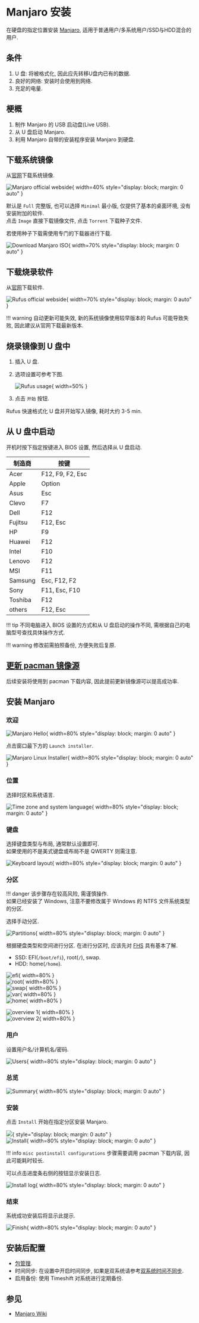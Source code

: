 # Manjaro 安装

在硬盘的指定位置安装 [Manjaro](https://manjaro.org/), 适用于普通用户/多系统用户/SSD与HDD混合的用户.  

## 条件

1.  U 盘: 将被格式化, 因此应先转移U盘内已有的数据.
2. 良好的网络: 安装时会使用到网络.
3. 充足的电量.

## 梗概

1. 制作 Manjaro 的 USB 启动盘(Live USB).
2. 从 U 盘启动 Manjaro.
3. 利用 Manjaro 自带的安装程序安装 Manjaro 到硬盘.

## 下载系统镜像

从[官网](https://manjaro.org/download/)下载系统镜像.  

![Manjaro official webside](assets/manjaro_official_gnome.png){ width=40% style="display: block; margin: 0 auto" }  

默认是 `Full` 完整版, 也可以选择 `Minimal` 最小版, 仅提供了基本的桌面环境, 没有安装附加的软件.  
点击 `Image` 直接下载镜像文件, 点击 `Torrent` 下载种子文件.  

若使用种子下载需使用专门的下载器进行下载.  

![Download Manjaro ISO](assets/download_manjaro_iso.png){ width=70% style="display: block; margin: 0 auto" }  

## 下载烧录软件

从[官网](http://rufus.ie/zh/)下载软件.  

![Rufus official webside](assets/rufus_official_download.png){ width=70% style="display: block; margin: 0 auto" }  

!!! warning
    自动更新可能失效, 新的系统镜像使用较早版本的 Rufus 可能导致失败, 因此建议从官网下载最新版本.  

## 烧录镜像到 U 盘中

1. 插入 U 盘.
2. 选项设置可参考下图.

    ![Rufus usage](assets/old/rufus_usage.png){ width=50% }  <!-- FIXME -->

3. 点击 `开始` 按钮.

Rufus 快速格式化 U 盘并开始写入镜像, 耗时大约 3-5 min.  

## 从 U 盘中启动

开机时按下指定按键进入 BIOS 设置, 然后选择从 U 盘启动.  

| 制造商  | 按键             |
| ------- | ---------------- |
| Acer    | F12, F9, F2, Esc |
| Apple   | Option           |
| Asus    | Esc              |
| Clevo   | F7               |
| Dell    | F12              |
| Fujitsu | F12, Esc         |
| HP      | F9               |
| Huawei  | F12              |
| Intel   | F10              |
| Lenovo  | F12              |
| MSI     | F11              |
| Samsung | Esc, F12, F2     |
| Sony    | F11, Esc, F10    |
| Toshiba | F12              |
| others  | F12, Esc         |

!!! tip
    不同电脑进入 BIOS 设置的方式和从 U 盘启动的操作不同, 需根据自己的电脑型号查找具体操作方式.  

!!! warning
    修改前需拍照备份, 方便失败后复原.  

## [更新 pacman 镜像源](../Arch_包管理.md#更新镜像源)

后续安装将使用到 pacman 下载内容, 因此提前更新镜像源可以提高成功率.  

## 安装 Manjaro

### 欢迎

![Manjaro Hello](assets/1_manjaro_hello.png){ width=80% style="display: block; margin: 0 auto" }  

点击窗口最下方的 `Launch installer`.  

![Manjaro Linux Installer](assets/2_manjaro_linux_installer.png){ width=80% style="display: block; margin: 0 auto" }  

### 位置

选择时区和系统语言.  

![Time zone and system language](assets/3_location.png){ width=80% style="display: block; margin: 0 auto" }  

### 键盘

选择键盘类型与布局, 通常默认设置即可.  
如果使用的不是美式键盘或布局不是 QWERTY 则需注意.  

![Keyboard layout](assets/4_keyboard.png){ width=80% style="display: block; margin: 0 auto" }  

### 分区

!!! danger
    该步骤存在较高风险, 需谨慎操作.  
    如果已经安装了 Windows, 注意不要修改属于 Windows 的 NTFS 文件系统类型的分区.  

选择手动分区.  

![Partitions](assets/5_partitions.png){ width=80% style="display: block; margin: 0 auto" }  

根据硬盘类型和空间进行分区. 在进行分区时, 应该先对 [FHS] 具有基本了解.  

- SSD: EFI(`/boot/efi`), root(`/`), swap.
- HDD: home(`/home`).

![efi](assets/6_efi.png){ width=80% }  
![root](assets/7_root.png){ width=80% }  
![swap](assets/8_swap.png){ width=80% }  
![var](assets/9_var.png){ width=80% }  
![home](assets/10_home.png){ width=80% }  

![overview 1](assets/11_overview_1.png){ width=80% }  
![overview 2](assets/12_overview_2.png){ width=80% }  

### 用户

设置用户名/计算机名/密码.  

![Users](assets/13_users.png){ width=80% style="display: block; margin: 0 auto" }  

### 总览

![Summary](assets/14_summary.png){ width=80% style="display: block; margin: 0 auto" }  

### 安装

点击 `Install` 开始在指定分区安装 Manjaro.  

![](assets/15.png){ style="display: block; margin: 0 auto" }  
![Install](assets/16_install.png){ width=80% style="display: block; margin: 0 auto" }  

!!! info
    `misc postinstall configurations` 步骤需要调用 pacman 下载内容, 因此可能耗时较长.  

可以点击进度条右侧的按钮显示安装日志.  

![Install log](assets/17_install_log.png){ width=80% style="display: block; margin: 0 auto" }  

### 结束

系统成功安装后将显示此提示.  

![Finish](assets/18_finish.png){ width=80% style="display: block; margin: 0 auto" }  

## 安装后配置

- [包管理](../Arch_包管理.md).
- 时间同步: 在设置中开启时间同步, 如果是双系统请参考[双系统时间不同步](../双系统时间不正确.md).
- 启用备份: 使用 Timeshift 对系统进行定期备份.

## 参见

- [Manjaro Wiki](https://wiki.manjaro.org/index.php/Main_Page)

[FHS]: https://refspecs.linuxfoundation.org/FHS_3.0/index.html
